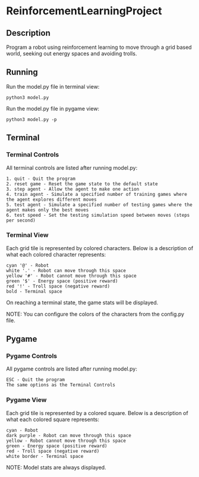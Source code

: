 # ReinforcementLearningProject

## Description

Program a robot using reinforcement learning to move through
a grid based world, seeking out energy spaces
and avoiding trolls.

## Running

Run the model.py file in terminal view:

    python3 model.py

Run the model.py file in pygame view:

    python3 model.py -p

## Terminal

### Terminal Controls

All terminal controls are listed after running model.py:

    1. quit - Quit the program
    2. reset game - Reset the game state to the default state
    3. step agent - Allow the agent to make one action
    4. train agent - Simulate a specified number of training games where the agent explores different moves
    5. test agent - Simulate a specified number of testing games where the agent makes only the best moves
    6. test speed - Set the testing simulation speed between moves (steps per second)

### Terminal View

Each grid tile is represented by colored characters.
Below is a description of what each colored character represents:

    cyan '@' - Robot
    white '.' - Robot can move through this space
    yellow '#' - Robot cannot move through this space
    green '$' - Energy space (positive reward)
    red '!' - Troll space (negative reward)
    bold - Terminal space

On reaching a terminal state, the game stats will be displayed.

NOTE: You can configure the colors of the characters from the config.py file.

## Pygame

### Pygame Controls

All pygame controls are listed after running model.py:

    ESC - Quit the program
    The same options as the Terminal Controls

### Pygame View

Each grid tile is represented by a colored square.
Below is a description of what each colored square represents:

    cyan - Robot
    dark purple - Robot can move through this space
    yellow - Robot cannot move through this space
    green - Energy space (positive reward)
    red - Troll space (negative reward)
    white border - Terminal space

NOTE: Model stats are always displayed.